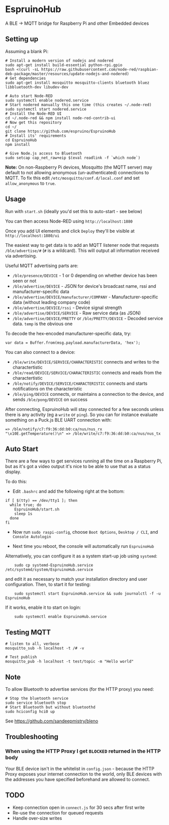 EspruinoHub
===========

A BLE -> MQTT bridge for Raspberry Pi and other Embedded devices


Setting up
----------

Assuming a blank Pi:

```
# Install a modern version of nodejs and nodered
sudo apt-get install build-essential python-rpi.gpio
bash <(curl -sL https://raw.githubusercontent.com/node-red/raspbian-deb-package/master/resources/update-nodejs-and-nodered)
# Get dependencies
sudo apt-get install mosquitto mosquitto-clients bluetooth bluez libbluetooth-dev libudev-dev

# Auto start Node-RED
sudo systemctl enable nodered.service
# Start nodered manually this one time (this creates ~/.node-red)
sudo systemctl start nodered.service
# Install the Node-RED UI
cd ~/.node-red && npm install node-red-contrib-ui
# Now get this repository
cd ~/
git clone https://github.com/espruino/EspruinoHub
# Install its' requirements
cd EspruinoHub
npm install

# Give Node.js access to Bluetooth
sudo setcap cap_net_raw+eip $(eval readlink -f `which node`)
```

**Note:** On non-Raspberry Pi devices, Mosquitto (the MQTT server) may default to not allowing anonymous (un-authenticated) connections to MQTT. To fix this edit `/etc/mosquitto/conf.d/local.conf` and set `allow_anonymous` to `true`.


Usage
-----

Run with `start.sh` (ideally you'd set this to auto-start - see below)

You can then access Node-RED using `http://localhost:1880`

Once you add UI elements and click `Deploy` they'll be visible at `http://localhost:1880/ui`

The easiest way to get data is to add an MQTT listener node that requests
`/ble/advertise/#` (`#` is a wildcard). This will output all information received
via advertising.

Useful MQTT advertising parts are:

* `/ble/presence/DEVICE` - 1 or 0 depending on whether device has been seen or not
* `/ble/advertise/DEVICE` - JSON for device's broadcast name, rssi and manufacturer-specific data
* `/ble/advertise/DEVICE/manufacturer/COMPANY` - Manufacturer-specific data (without leading company code)
* `/ble/advertise/DEVICE/rssi` - Device signal strength
* `/ble/advertise/DEVICE/SERVICE` - Raw service data (as JSON)
* `/ble/advertise/DEVICE/PRETTY` or `/ble/PRETTY/DEVICE` - Decoded service data. `temp` is the obvious one

To decode the hex-encoded manufacturer-specific data, try:
```
var data = Buffer.from(msg.payload.manufacturerData, 'hex');
```

You can also connect to a device:

* `/ble/write/DEVICE/SERVICE/CHARACTERISTIC` connects and writes to the charactertistic
* `/ble/read/DEVICE/SERVICE/CHARACTERISTIC` connects and reads from the charactertistic
* `/ble/notify/DEVICE/SERVICE/CHARACTERISTIC` connects and starts notifications on the characteristic
* `/ble/ping/DEVICE` connects, or maintains a connection to the device, and sends `/ble/pong/DEVICE` on success

After connecting, EspruinoHub will stay connected for a few seconds unless there is
any activity (eg a `write` or `ping`). So you can for instance evaluate something
on a Puck.js BLE UART connection with:

```
=> /ble/notify/c7:f9:36:dd:b0:ca/nus/nus_rx
"\x10E.getTemperature()\n" => /ble/write/c7:f9:36:dd:b0:ca/nus/nus_tx
```


Auto Start
----------

There are a few ways to get services running all the time on a Raspberry Pi, but
as it's got a video output it's nice to be able to use that as a status display.

To do this:

* Edit `.bashrc` and add the following right at the bottom:

```
if [ $(tty) == /dev/tty1 ]; then
  while true; do
    EspruinoHub/start.sh
    sleep 1s
  done
fi
```

* Now run `sudo raspi-config`, choose `Boot Options`, `Desktop / CLI`, and `Console Autologin`

* Next time you reboot, the console will automatically run `EspruinoHub`

Alternatively, you can configure it as a system start-up job using `systemd`:
```
    sudo cp systemd-EspruinoHub.service /etc/systemd/system/EspruinoHub.service
```
and edit it as necessary to match your installation directory and user configuration.  Then, to start it for testing:
```
    sudo systemctl start EspruinoHub.service && sudo journalctl -f -u EspruinoHub
```
If it works, enable it to start on login:
```
    sudo systemctl enable EspruinoHub.service
```


Testing MQTT
------------

```
# listen to all, verbose
mosquitto_sub -h localhost -t /# -v

# Test publish
mosquitto_pub -h localhost -t test/topic -m "Hello world"
```


Note
----

To allow Bluetooth to advertise services (for the HTTP proxy) you need:

```
# Stop the bluetooth service
sudo service bluetooth stop
# Start Bluetooth but without bluetoothd
sudo hciconfig hci0 up
```

See https://github.com/sandeepmistry/bleno


Troubleshooting
---------------

### When using the HTTP Proxy I get `BLOCKED` returned in the HTTP body

Your BLE device isn't in the whitelist in `config.json` - because the HTTP Proxy
exposes your internet connection to the world, only BLE devices with the addresses
you have specified beforehand are allowed to connect.


TODO
----

* Keep connection open in `connect.js` for 30 secs after first write
* Re-use the connection for queued requests
* Handle over-size writes
